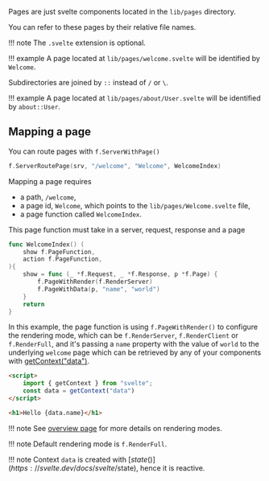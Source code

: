 Pages are just svelte components located in the `lib/pages` directory.

You can refer to these pages by their relative file names.

!!! note
	The `.svelte` extension is optional.

!!! example
	A page located at `lib/pages/welcome.svelte` will be identified by `Welcome`.

Subdirectories are joined by `::` instead of `/` or `\`.

!!! example
	A page located at `lib/pages/about/User.svelte` will be identified by `about::User`.


## Mapping a page

You can route pages with `f.ServerWithPage()`

```go
f.ServerRoutePage(srv, "/welcome", "Welcome", WelcomeIndex)
```

Mapping a page requires 

- a path, `/welcome`, 
- a page id, `Welcome`, which points to the `lib/pages/Welcome.svelte` file,
- a page function called `WelcomeIndex`.

This page function must take in a server, request, response and a page

```go
func WelcomeIndex() (
	show f.PageFunction,
	action f.PageFunction,
){
	show = func (_ *f.Request, _ *f.Response, p *f.Page) {
		f.PageWithRender(f.RenderServer)
		f.PageWithData(p, "name", "world")
	}
	return
}
```

In this example, the page function is using `f.PageWithRender()` 
to configure the rendering mode, 
which can be `f.RenderServer`, `f.RenderClient` or `f.RenderFull`,
and it's passing a `name` property with the value of `world` to the 
underlying `welcome` page which can be retrieved 
by any of your components with [getContext("data")](https://svelte.dev/docs/svelte/svelte#getContext).


```html
<script>
    import { getContext } from "svelte";
    const data = getContext("data")
</script>

<h1>Hello {data.name}</h1>
```

!!! note
	See [overview page](./overview.md) for more details on rendering modes.

!!! note
	Default rendering mode is `f.RenderFull`.

!!! note
	Context `data` is created with [$state()](https://svelte.dev/docs/svelte/$state), hence it is reactive.